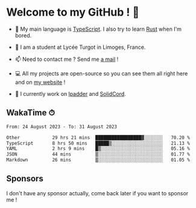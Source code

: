 # Welcome to my GitHub ! 🌃

- 🔭 My main language is [TypeScript](https://www.typescriptlang.org/). I also try to learn [Rust](https://www.rust-lang.org/) when I'm bored. 

- 🌱 I am a student at Lycée Turgot in Limoges, France.

- 📫 Need to contact me ? Send me <a href="mailto:mikkel@milescode.dev">a mail</a> !

- 💻 All my projects are open-source so you can see them all right here and on <a href="https://www.vexcited.ml">my website</a> !

- 👀 I currently work on [lpadder](https://github.com/Vexcited/lpadder) and [SolidCord](https://github.com/Vexcited/SolidCord).

## WakaTime ⏱

<!--START_SECTION:waka-->

```txt
From: 24 August 2023 - To: 31 August 2023

Other            29 hrs 21 mins  █████████████████▓░░░░░░░   70.20 %
TypeScript       8 hrs 50 mins   █████▒░░░░░░░░░░░░░░░░░░░   21.13 %
YAML             2 hrs 9 mins    █▒░░░░░░░░░░░░░░░░░░░░░░░   05.16 %
JSON             44 mins         ▒░░░░░░░░░░░░░░░░░░░░░░░░   01.77 %
Markdown         26 mins         ▒░░░░░░░░░░░░░░░░░░░░░░░░   01.05 %
```

<!--END_SECTION:waka-->

## Sponsors

I don't have any sponsor actually, come back later if you want to sponsor me !
